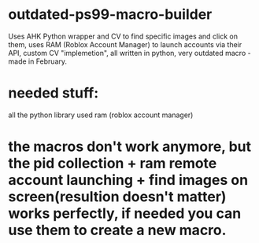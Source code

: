 # outdated-ps99-macro-builder
Uses AHK Python wrapper and CV to find specific images and click on them, uses RAM (Roblox Account Manager) to launch accounts via their API, custom CV "implemetion",  all written in python, very outdated macro - made in February.

# needed stuff:
all the python library used 
ram (roblox account manager)

# the macros don't work anymore, but the pid collection + ram remote account launching + find images on screen(resultion doesn't matter) works perfectly, if needed you can use them to create a new macro.
